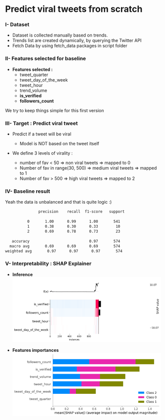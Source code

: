# Predict viral tweets from scratch

### I- Dataset
* Dataset is collected manually based on trends.
* Trends list are created dynamically, by querying the Twitter API
* Fetch Data by using fetch_data packages in script folder 

### II- Features selected for baseline

* __Features selected :__
  * tweet_quarter
  * tweet_day_of_the_week
  * tweet_hour
  * trend_volume
  * __is_verified__
  * __followers_count__

We try to keep things simple for this first version 

### III- Target : Predict viral tweet

* Predict if a tweet will be viral 
  * Model is NOT based on the tweet itself
  
* We define 3 levels of virality : 
  * number of fav < 50 => non viral tweets => mapped to 0
  * Number of fav in range(30, 500) => medium viral tweets => mapped to 1
  * Number of fav > 500 => high viral tweets => mapped to 2

### IV- __Baseline result__

Yeah the data is unbalanced and that is quite logic :) 

 ```
                precision    recall  f1-score   support

           0       1.00      0.99      1.00       541
           1       0.38      0.30      0.33        10
           2       0.69      0.78      0.73        23

    accuracy                           0.97       574
   macro avg       0.69      0.69      0.69       574
weighted avg       0.97      0.97      0.97       574

  ```
### V- Interpretability : SHAP Explainer


* __Inference__
![features impact for inference](./ressources/features_heatmap.png)
  
* __Features importances__
![model_interprtability](./ressources/features_imp_summary.png)


